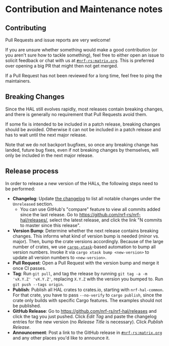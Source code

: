 # Contribution and Maintenance notes

## Contributing

Pull Requests and issue reports are very welcome!

If you are unsure whether something would make a good contribution (or you aren't sure how to
tackle something), feel free to either open an issue to solicit feedback or chat with us at
[`#nrf-rs:matrix.org`]. This is preferred over opening a big PR that might then not get merged.

If a Pull Request has not been reviewed for a long time, feel free to ping the maintainers.

## Breaking Changes

Since the HAL still evolves rapidly, most releases contain breaking changes, and there is generally
no requirement that Pull Requests avoid them.

If some fix is intended to be included in a patch release, breaking changes should be avoided.
Otherwise it can not be included in a patch release and has to wait until the next major release.

Note that we do not backport bugfixes, so once any breaking change has landed, future bug fixes,
even if not breaking changes by themselves, will only be included in the next major release.

## Release process

In order to release a new version of the HALs, the following steps need to be performed:

* **Changelog**: Update [the changelog](./CHANGELOG.md) to list all notable changes under the `Unreleased`
  section.
  * You can use GitHub's "compare" feature to view all commits added since the last release. Go to
    <https://github.com/nrf-rs/nrf-hal/releases/>, select the latest release, and click the link
    "N commits to master since this release".
* **Version Bump**: Determine whether the next release contains breaking changes. This informs what
  kind of version bump is needed (minor vs. major). Then, bump the crate versions accordingly.
  Because of the large number of crates, we use [`cargo-xtask`]-based automation to bump all version
  numbers. Invoke it via `cargo xtask bump <new-version>` to update all version numbers to
  `<new-version>`.
* **Pull Request**: Open a Pull Request with the version bump and merge it once CI passes.
* **Tag**: Run `git pull`, and tag the release by running `git tag -a -m 'vX.Y.Z' 'vX.Y.Z'`,
  replacing `X.Y.Z` with the version you bumped to. Run `git push --tags origin`.
* **Publish**: Publish all HAL crates to crates.io, starting with `nrf-hal-common`. For that crate,
  you have to pass `--no-verify` to `cargo publish`, since the crate only builds with specific
  Cargo features. The examples should not be published.
* **GitHub Release**: Go to <https://github.com/nrf-rs/nrf-hal/releases> and click the tag you just
  pushed. Click *Edit Tag* and paste the changelog entries for the new version (no *Release Title*
  is necessary). Click *Publish Release*.
* **Announcement**: Post a link to the GitHub release in [`#nrf-rs:matrix.org`] and any other places
  you'd like to announce it.

[`cargo-xtask`]: https://github.com/matklad/cargo-xtask/
[`#nrf-rs:matrix.org`]: https://matrix.to/#/#nrf-rs:matrix.org
